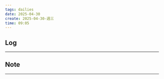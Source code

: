 ```yaml
---
tags: dailies  
date: 2025-04-30
create: 2025-04-30-週三
time: 09:05
---
```

## Log
---


## Note
---

